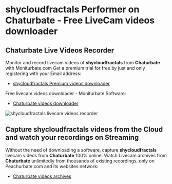 # shycloudfractals Performer on Chaturbate - Free LiveCam videos downloader

## Chaturbate Live Videos Recorder

Monitor and record livecam videos of **shycloudfractals** from **Chaturbate** with Moniturbate.com
Get a premium trial for free by just and only registering with your Email address:
* [shycloudfractals Premium videos downloader](https://moniturbate.com/request-demo-licence-key.html)

Free livecam videos downloader - Moniturbate Software:
* [Chaturbate videos downloader](https://moniturbate.com/moniturbate-download-software.html)

![shycloudfractals livecam videos recorder](https://peachurnet.com/templates/moniturbate-software.png)


## Capture shycloudfractals videos from the Cloud and watch your recordings on Streaming

Without the need of downloading a software, capture **shycloudfractals** livecam videos from **Chaturbate** 100% online.
Watch Livecam archives from **Chaturbate** unlimitedly from thousands of existing recordings, only on Peachurbate.com and its websites network:
* [Chaturbate videos archives](https://peachurnet.com/)